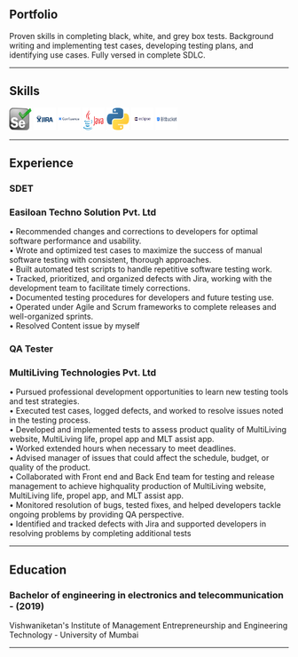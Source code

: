 <section>
   <h2 id="portfolio">Portfolio</h2>
   <p>Proven skills in completing black, white, and grey box tests. Background writing and implementing test cases, developing testing
      plans, and identifying use cases. Fully versed in complete SDLC.
   </p>
   <hr>
   <h2 id="skills">Skills</h2>
   <p align="left">
      <img src="Resource/selenium-logo.svg" alt="selenium" width="40" height="40">
      <img src="Resource/JIRA-01.jpg" alt="JIRA" width="40" height="40">
      <img src="Resource/confluence-vector-logo.svg" alt="confluence" width="40" height="40">
      <img src="Resource/Java_logo_icon.png" alt="Java" width="40" height="40">
      <img src="Resource/Python_logo_icon.png" alt="Python" width="40" height="40">
      <img src="Resource/Eclipse-01.png" alt="Eclipse" width="40" height="40">
      <img src="Resource/Bitbucket.svg" alt="Bitbucket" width="40" height="40">
   </p>
   <hr>
   <h2 id="experience">Experience</h2>
   <h3 id="sdet"><strong>SDET</strong></h3>
   <h3 id="Easiloan">Easiloan Techno Solution Pvt. Ltd</h3>
   <p>• Recommended changes and corrections to developers for optimal software performance and
      usability.
      <br>• Wrote and optimized test cases to maximize the success of manual software testing with consistent,
      thorough approaches.
      <br>• Built automated test scripts to handle repetitive software testing work.
      <br>• Tracked, prioritized, and organized defects with Jira, working with the development team to facilitate
      timely corrections.
      <br>• Documented testing procedures for developers and future testing use.
      <br>• Operated under Agile and Scrum frameworks to complete releases and well-organized sprints.
      <br>• Resolved Content issue by myself
   </p>
   <h3 id="QA"><strong>QA Tester</strong></h3>
   <h3 id="MLT">MultiLiving Technologies Pvt. Ltd</h3>
   <p>• Pursued professional development opportunities to learn new testing tools and test strategies.
      <br>• Executed test cases, logged defects, and worked to resolve issues noted in the testing process.
      <br>• Developed and implemented tests to assess product quality of MultiLiving website, MultiLiving life,
      propel app and MLT assist app.
      <br>• Worked extended hours when necessary to meet deadlines.
      <br>• Advised manager of issues that could affect the schedule, budget, or quality of the product.
      <br>• Collaborated with Front end and Back End team for testing and release management to achieve highquality production of MultiLiving website, MultiLiving life, propel app, and MLT assist app.
      <br>• Monitored resolution of bugs, tested fixes, and helped developers tackle ongoing problems by
      providing QA perspective.
      <br>• Identified and tracked defects with Jira and supported developers in resolving problems by
      completing additional tests
   </p>
   <hr>
   <h2 id="education">Education</h2>
   <h3 id="ExTC">Bachelor of engineering in electronics and telecommunication - (2019)</h3>
   <p>Vishwaniketan's Institute of Management Entrepreneurship and Engineering Technology - University of Mumbai</p>
   <hr>
</section>
